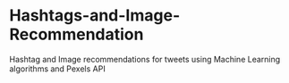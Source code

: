 # Hashtags-and-Image-Recommendation
Hashtag and Image recommendations for tweets using Machine Learning algorithms and Pexels API 
